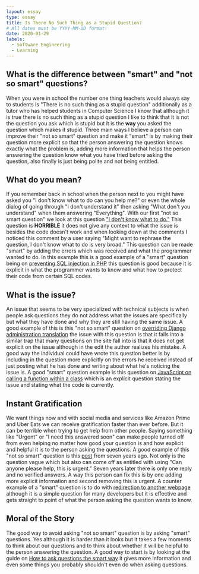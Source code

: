 ```yaml
---
layout: essay
type: essay
title: Is There No Such Thing as a Stupid Question?
# All dates must be YYYY-MM-DD format!
date: 2020-01-29
labels:
  - Software Engineering
  - Learning
---
```


## What is the difference between "smart" and "not so smart" questions?

When you were in school the number one thing teachers would always say to students is "There is no such thing as a stupid question" additionally as a tutor who has helped students in Computer Science I know that although it is true there is no such thing as a stupid question I like to think that it is not the question you ask which is stupid but it is the <b> way </b> you asked the question which makes it stupid. Three main ways I believe a person can improve their "not so smart" question and make it "smart" is by making their question more explicit so that the person answering the question knows exactly what the problem is, adding more information that helps the person answering the question know what you have tried before asking the question, also finally is just being polite and not being entitled.

## What do you mean?

If you remember back in school when the person next to you might have asked you "I don't know what to do can you help me?" or even the whole dialog of going through "I don't understand it" then asking "What don't you understand" when them answering "Everything". With our first "not so smart question" we look at this question <a href="https://stackoverflow.com/questions/26325539/i-dont-know-what-to-do">"I don't know what to do."</a> This question is <b>HORRIBLE</b> it does not give any context to what the issue is besides the code doesn't work and when looking down at the comments I noticed this comment by a user saying "Might want to rephrase the question, I don't know what to do is very broad." This question can be made "smart" by adding the errors which was received and what the programmer wanted to do. In this example this is a good example of a "smart" question being on <a href="https://stackoverflow.com/questions/60174/how-can-i-prevent-sql-injection-in-php">preventing SQL injection in PHP</a> this question is good because it is explicit in what the programmer wants to know and what how to protect their code from certain SQL codes.

## What is the issue?

An issue that seems to be very specialized with technical subjects is when people ask questions they do not address what the issues are specifically but what they have done and why they are still having the same issue. A good example of this is this "not so smart" question on <a href="https://stackoverflow.com/questions/20873972/how-to-override-the-django-admin-translation">overriding Django administration translation</a> the issue with this question is that it falls into a similar trap that many questions on the site fall into is that it does not get explicit on the issue although in the edit the author realizes his mistake. A good way the individual could have wrote this question better is by including in the question more explicitly on the errors he received instead of just posting what he has done and writing about what he's noticing the issue is. A good "smart" question example is this question on <a href="https://stackoverflow.com/questions/3541348/javascript-how-do-you-call-a-function-inside-a-class-from-within-that-class">JavaScript on calling a function within a class</a> which is an explicit question stating the issue and stating what the code is currently.

##  Instant Gratification

We want things now and with social media and services like Amazon Prime and Uber Eats we can receive gratification faster than ever before. But it can be terrible when trying to get help from other people. Saying something like "Urgent" or "I need this answered soon" can make people turned off from even helping no matter how good your question is and how explicit and helpful it is to the person asking the questions. A good example of this "not so smart" question is this <a href="https://stackoverflow.com/questions/13575508/how-to-access-dynamic-generated-html-from-a-firefox-extension">post</a> from seven years ago. Not only is the question vague which but also can come off as entitled with using "Can anyone please help, this is urgent." Seven years later there is only one reply and no verified answers. A way this person can fix this is by one adding more explicit information and second removing this is urgent. A counter example of a "smart" question is to do with <a href="https://stackoverflow.com/questions/503093/how-do-i-redirect-to-another-webpage">redirection to another webpage</a> although it is a simple question for many developers but it is effective and gets straight to point of what the person asking the question wants to know. 

## Moral of the Story

The good way to avoid asking "not so smart" question is by asking "smart" questions. Yes although it is harder than it looks but it takes a few moments to think about our questions and to think about whether it will be helpful to the person answering the question. A good way to start is by looking at the guide on <a href="http://www.catb.org/esr/faqs/smart-questions.html">How to ask questions the smart way</a> it gives more information and even some things you probably shouldn't even do when asking questions.  
